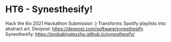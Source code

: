# HT6 - Synesthesify!
Hack the 6ix 2021 Hackathon Submission :) Transforms Spotify playlists into abstract art.
Devpost: https://devpost.com/software/synesthesify
Synesthesify: https://probablyalexzhu.github.io/synesthesify/
